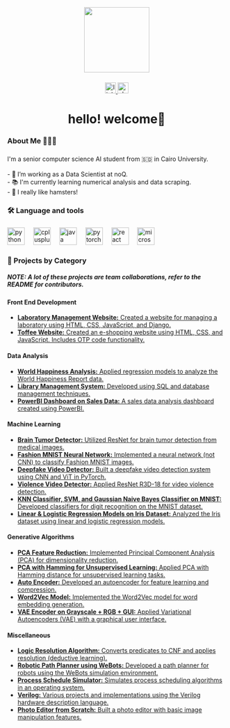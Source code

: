 <div align="center">
  <img height="150" src="https://th.bing.com/th/id/OIP.4fjfyTBVBHJCCKSo3JkyRwHaE5?rs=1&pid=ImgDetMain" />
</div>

###

<div align="center">
  <a href="https://www.linkedin.com/in/selsabeela/" target="_blank">
    <img src="https://img.shields.io/static/v1?message=LinkedIn&logo=linkedin&label=&color=0077B5&logoColor=white&labelColor=&style=for-the-badge" height="25" alt="linkedin logo" />
  </a>
  <a href="https://noq2.slack.com/team/U07135TQM34" target="_blank">
    <img src="https://img.shields.io/static/v1?message=Slack&logo=slack&label=&color=4A154B&logoColor=white&labelColor=&style=for-the-badge" height="25" alt="slack logo" />
  </a>
</div>

###

<h1 align="center">hello! welcome👋</h1>

###

<h3 align="left">About Me 🤸🏽‍♀️</h3>

###

<p align="left">I'm a senior computer science AI student from 🇸🇩 in Cairo University.<br><br>- 🔭 I’m working as a Data Scientist at noQ. <br>- 📚 I'm currently learning numerical analysis and data scraping. <br>- 🐹 I really like hamsters!</p>

###

<h3 align="left">🛠 Language and tools</h3>

###

<div align="left">
  <img src="https://cdn.jsdelivr.net/gh/devicons/devicon/icons/python/python-original.svg" height="40" alt="python logo" />
  <img width="12" />
  <img src="https://cdn.jsdelivr.net/gh/devicons/devicon/icons/cplusplus/cplusplus-original.svg" height="40" alt="cplusplus logo" />
  <img width="12" />
  <img src="https://cdn.jsdelivr.net/gh/devicons/devicon/icons/java/java-original.svg" height="40" alt="java logo" />
  <img width="12" />
  <img src="https://cdn.jsdelivr.net/gh/devicons/devicon/icons/pytorch/pytorch-original.svg" height="40" alt="pytorch logo" />
  <img width="12" />
  <img src="https://cdn.jsdelivr.net/gh/devicons/devicon/icons/react/react-original.svg" height="40" alt="react logo" />
  <img width="12" />
  <img src="https://cdn.jsdelivr.net/gh/devicons/devicon/icons/microsoftsqlserver/microsoftsqlserver-plain.svg" height="40" alt="microsoftsqlserver logo" />
</div>

###

<h3 align="left">💼 Projects by Category</h3>
<h5>NOTE: A lot of these projects are team collaborations, refer to the README for contributors.</h5>

###

<h4 align="left">Front End Development</h4>
<ul align="left">
  <li><a href="https://github.com/SelsabeelA/LabaratoryAssignment"><strong>Laboratory Management Website:</strong> Created a website for managing a laboratory using HTML, CSS, JavaScript, and Django.</a></li>
  <li><a href="https://github.com/SelsabeelA/Toffee"><strong>Toffee Website:</strong> Created an e-shopping website using HTML, CSS, and JavaScript. Includes OTP code functionality.</a></li>
</ul>

<h4 align="left">Data Analysis</h4>
<ul align="left">
  <li><a href="https://github.com/SelsabeelA/World-Happiness-Report-Analysis"><strong>World Happiness Analysis:</strong> Applied regression models to analyze the World Happiness Report data.</a></li>
  <li><a href="https://github.com/SelsabeelA/Library-Management-System"><strong>Library Management System:</strong> Developed using SQL and database management techniques.</a></li>
  <li><a href="https://github.com/SelsabeelA/SalesPowerBIDashboard/t"><strong>PowerBI Dashboard on Sales Data:</strong> A sales data analysis dashboard created using PowerBI.</a></li>
</ul>

<h4 align="left">Machine Learning</h4>
<ul align="left">
  <li><a href="https://github.com/Basma2423/Brain-Tumor-Detection"><strong>Brain Tumor Detector:</strong> Utilized ResNet for brain tumor detection from medical images.</a></li>
  <li><a href="https://github.com/SelsabeelA/Fashion-MNIST-NN"><strong>Fashion MNIST Neural Network:</strong> Implemented a neural network (not CNN) to classify Fashion MNIST images.</a></li>
  <li><a href="https://github.com/zainnabtarrek/DeepFake-Videos-Detection-PyTorch"><strong>Deepfake Video Detector:</strong> Built a deepfake video detection system using CNN and ViT in PyTorch.</a></li>
  <li><a href="https://huggingface.co/spaces/Abdo-Alshoki/Video-Violence-Detection"><strong>Violence Video Detector:</strong> Applied ResNet R3D-18 for video violence detection.</a></li>
  <li><a href="https://github.com/SelsabeelA/MINST_Project"><strong>KNN Classifier, SVM, and Gaussian Naive Bayes Classifier on MNIST:</strong> Developed classifiers for digit recognition on the MNIST dataset.</a></li>
  <li><a href="https://github.com/SelsabeelA/RegressionModels"><strong>Linear & Logistic Regression Models on Iris Dataset:</strong> Analyzed the Iris dataset using linear and logistic regression models.</a></li>
</ul>

<h4 align="left">Generative Algorithms</h4>
<ul align="left">
  <li><a href="https://github.com/SelsabeelA/PCA-Code"><strong>PCA Feature Reduction:</strong> Implemented Principal Component Analysis (PCA) for dimensionality reduction.</a></li>
  <li><a href="https://colab.research.google.com/drive/1vc1jxBCDWUxxmI8EKzndbtmX7MaPkvWi?usp=sharing"><strong>PCA with Hamming for Unsupervised Learning:</strong> Applied PCA with Hamming distance for unsupervised learning tasks.</a></li>
  <li><a href="https://github.com/SelsabeelA/Auto-Encoder-PCA"><strong>Auto Encoder:</strong> Developed an autoencoder for feature learning and compression.</a></li>
  <li><a href="https://github.com/SelsabeelA/Word2VecModel"><strong>Word2Vec Model:</strong> Implemented the Word2Vec model for word embedding generation.</a></li>
  <li><a href="https://github.com/SelsabeelA/Auto-Encoder-PCA"><strong>VAE Encoder on Grayscale + RGB + GUI:</strong> Applied Variational Autoencoders (VAE) with a graphical user interface.</a></li>
</ul>

<h4 align="left">Miscellaneous</h4>
<ul align="left">
  <li><a href="https://github.com/SelsabeelA/LogicResolutionAlgorithm"><strong>Logic Resolution Algorithm:</strong> Converts predicates to CNF and applies resolution (deductive learning).</a></li>
  <li><a href="https://github.com/SelsabeelA/WeBots"><strong>Robotic Path Planner using WeBots:</strong> Developed a path planner for robots using the WeBots simulation environment.</a></li>
  <li><a href="https://github.com/SelsabeelA/ScheduleSimulator"><strong>Process Schedule Simulator:</strong> Simulates process scheduling algorithms in an operating system.</a></li>
  <li><a href="https://github.com/SelsabeelA/Verilog"><strong>Verilog:</strong> Various projects and implementations using the Verilog hardware description language.</a></li>
  <li><a href="https://github.com/SelsabeelA/Photo-Editor"><strong>Photo Editor from Scratch:</strong> Built a photo editor with basic image manipulation features.</a></li>
</ul>
